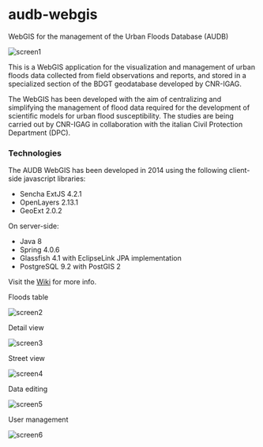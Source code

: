# audb-webgis
WebGIS for the management of the Urban Floods Database (AUDB)

![screen1](http://www.urbisit.it/images/audb/2014-12-16_14_35_10-AUDB.png "AUDB WebGIS interface")

This is a WebGIS application for the visualization and management of urban floods data collected from field observations and reports, and stored in a specialized section of the BDGT geodatabase developed by CNR-IGAG.

The WebGIS has been developed with the aim of centralizing and simplifying the management of flood data required for the development of scientific models for urban flood susceptibility. The studies are being carried out by CNR-IGAG in collaboration with the italian Civil Protection Department (DPC).

### Technologies
The AUDB WebGIS has been developed in 2014 using the following client-side javascript libraries:
* Sencha ExtJS 4.2.1
* OpenLayers 2.13.1
* GeoExt 2.0.2

On server-side:
* Java 8
* Spring 4.0.6
* Glassfish 4.1 with EclipseLink JPA implementation
* PostgreSQL 9.2 with PostGIS 2

Visit the [Wiki](https://github.com/fpennica/audb-webgis/wiki) for more info.

Floods table

![screen2](http://www.urbisit.it/images/audb/2014-12-16_14_42_08-AUDB.png "Floods table")


Detail view

![screen3](http://www.urbisit.it/images/audb/2014-12-16_14_52_35-AUDB.png "Detail view")


Street view

![screen4](http://www.urbisit.it/images/audb/2014-12-16_14_56_25-AUDB.png "Street view")


Data editing

![screen5](http://www.urbisit.it/images/audb/2014-12-16_15_20_37-AUDB.png "Data editing")


User management

![screen6](http://www.urbisit.it/images/audb/2014-12-16_15_31_29-AUDB.png "User management")
